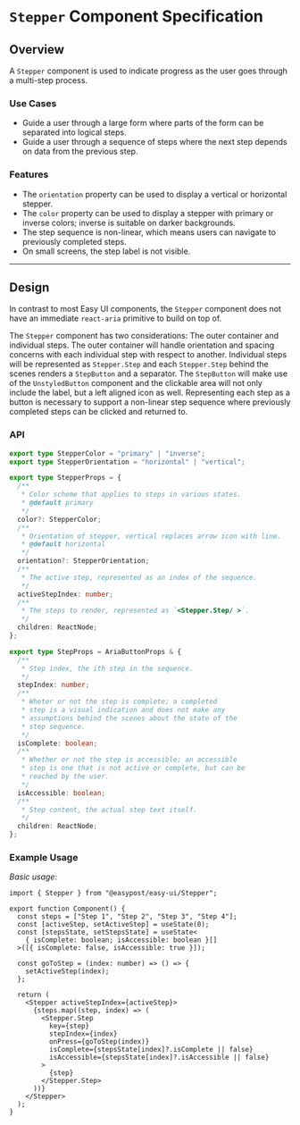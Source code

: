 # `Stepper` Component Specification

## Overview

A `Stepper` component is used to indicate progress as the user goes through a multi-step process.

### Use Cases

- Guide a user through a large form where parts of the form can be separated into logical steps.
- Guide a user through a sequence of steps where the next step depends on data from the previous step.

### Features

- The `orientation` property can be used to display a vertical or horizontal stepper.
- The `color` property can be used to display a stepper with primary or inverse colors; inverse is suitable on darker backgrounds.
- The step sequence is non-linear, which means users can navigate to previously completed steps.
- On small screens, the step label is not visible.

---

## Design

In contrast to most Easy UI components, the `Stepper` component does not have an immediate `react-aria` primitive to build on top of.

The `Stepper` component has two considerations: The outer container and individual steps. The outer container will handle orientation and spacing concerns with each individual step with respect to another. Individual steps will be represented as `Stepper.Step` and each `Stepper.Step` behind the scenes renders a `StepButton` and a separator. The `StepButton` will make use of the `UnstyledButton` component and the clickable area will not only include the label, but a left aligned icon as well. Representing each step as a button is necessary to support a non-linear step sequence where previously completed steps can be clicked and returned to.

### API

```ts
export type StepperColor = "primary" | "inverse";
export type StepperOrientation = "horizontal" | "vertical";

export type StepperProps = {
  /**
   * Color scheme that applies to steps in various states.
   * @default primary
   */
  color?: StepperColor;
  /**
   * Orientation of stepper, vertical replaces arrow icon with line.
   * @default horizontal
   */
  orientation?: StepperOrientation;
  /**
   * The active step, represented as an index of the sequence.
   */
  activeStepIndex: number;
  /**
   * The steps to render, represented as `<Stepper.Step/ >`.
   */
  children: ReactNode;
};

export type StepProps = AriaButtonProps & {
  /**
   * Step index, the ith step in the sequence.
   */
  stepIndex: number;
  /**
   * Wheter or not the step is complete; a completed
   * step is a visual indication and does not make any
   * assumptions behind the scenes about the state of the
   * step sequence.
   */
  isComplete: boolean;
  /**
   * Whether or not the step is accessible; an accessible
   * step is one that is not active or complete, but can be
   * reached by the user.
   */
  isAccessible: boolean;
  /**
   * Step content, the actual step text itself.
   */
  children: ReactNode;
};
```

### Example Usage

_Basic usage_:

```tsx
import { Stepper } from "@easypost/easy-ui/Stepper";

export function Component() {
  const steps = ["Step 1", "Step 2", "Step 3", "Step 4"];
  const [activeStep, setActiveStep] = useState(0);
  const [stepsState, setStepsState] = useState<
    { isComplete: boolean; isAccessible: boolean }[]
  >([{ isComplete: false, isAccessible: true }]);

  const goToStep = (index: number) => () => {
    setActiveStep(index);
  };

  return (
    <Stepper activeStepIndex={activeStep}>
      {steps.map((step, index) => (
        <Stepper.Step
          key={step}
          stepIndex={index}
          onPress={goToStep(index)}
          isComplete={stepsState[index]?.isComplete || false}
          isAccessible={stepsState[index]?.isAccessible || false}
        >
          {step}
        </Stepper.Step>
      ))}
    </Stepper>
  );
}
```
